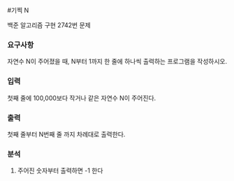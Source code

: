 #기찍 N
<p>
백준 알고리즘 구현 2742번 문제
</p>

### 요구사항
자연수 N이 주어졌을 때, N부터 1까지 한 줄에 하나씩 출력하는 프로그램을 작성하시오.

### 입력
첫째 줄에 100,000보다 작거나 같은 자연수 N이 주어진다.
### 출력
첫째 줄부터 N번째 줄 까지 차례대로 출력한다.

### 분석

1. 주어진 숫자부터 출력하면 -1 한다